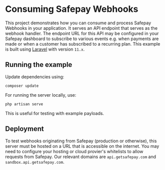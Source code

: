 # Consuming Safepay Webhooks

This project demonstrates how you can consume and process Safepay Webhooks in your application. It serves an API endpoint that serves as the webhook handler. The endpoint URL for this API may be configured in your Safepay dashboard to subscribe to various events e.g. when payments are made or when a customer has subscribed to a recurring plan. This example is built using [Laravel](https://laravel.com/) with version `11.x`.

## Running the example

Update dependencies using:

```
composer update
```

For running the server locally, use:

```
php artisan serve
```

This is useful for testing with example payloads.

## Deployment

To test webhooks originating from Safepay (production or otherwise), this server must be hosted on a URL that is accessible on the internet. You may need to configure your hosting or cloud provier's whitelists to allow requests from Safepay. Our relevant domains are `api.getsafepay.com` and `sandbox.api.getsafepay.com`.